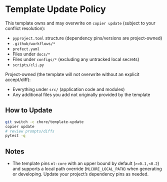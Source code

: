 # Template Update Policy

This template owns and may overwrite on `copier update` (subject to your conflict resolution):

- `pyproject.toml` structure (dependency pins/versions are project-owned)
- `.github/workflows/*`
- `prefect.yaml`
- Files under `docs/*`
- Files under `configs/*` (excluding any untracked local secrets)
- `scripts/cli.py`

Project-owned (the template will not overwrite without an explicit accept/diff):

- Everything under `src/` (application code and modules)
- Any additional files you add not originally provided by the template

## How to Update

```bash
git switch -c chore/template-update
copier update
# review prompts/diffs
pytest -q
```

## Notes

- The template pins `ml-core` with an upper bound by default (`>=0.1,<0.2`) and supports a local path override (`MLCORE_LOCAL_PATH`) when generating or developing. Update your project’s dependency pins as needed.

